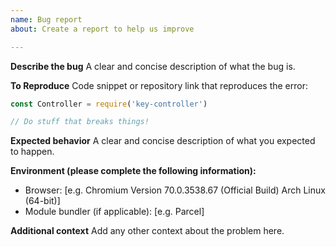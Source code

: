 ```yaml
---
name: Bug report
about: Create a report to help us improve

---
```


**Describe the bug**
A clear and concise description of what the bug is.

**To Reproduce**
Code snippet or repository link that reproduces the error:

```js
const Controller = require('key-controller')

// Do stuff that breaks things!
```

**Expected behavior**
A clear and concise description of what you expected to happen.

**Environment (please complete the following information):**
 - Browser: [e.g. Chromium Version 70.0.3538.67 (Official Build) Arch Linux (64-bit)]
 - Module bundler (if applicable): [e.g. Parcel]

**Additional context**
Add any other context about the problem here.
